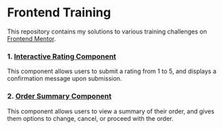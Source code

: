 # Frontend Training

This repository contains my solutions to various training challenges on [Frontend Mentor](https://www.frontendmentor.io/).

### 1. [Interactive Rating Component](https://www.frontendmentor.io/challenges/interactive-rating-component-koxpeBUmI)

This component allows users to submit a rating from 1 to 5, and displays a confirmation message upon submission.

### 2. [Order Summary Component](https://www.frontendmentor.io/challenges/order-summary-component-QlPmajDUj)

This component allows users to view a summary of their order, and gives them options to change, cancel, or proceed with the order.
